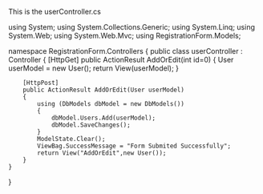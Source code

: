 This is the userController.cs 

using System;
using System.Collections.Generic;
using System.Linq;
using System.Web;
using System.Web.Mvc;
using RegistrationForm.Models;

namespace RegistrationForm.Controllers
{
    public class userController : Controller
    {
        [HttpGet]
        public ActionResult AddOrEdit(int id=0)
        {
            User userModel = new User();
            return View(userModel);
        }

        [HttpPost]
        public ActionResult AddOrEdit(User userModel)
        {
            using (DbModels dbModel = new DbModels())
            {
                dbModel.Users.Add(userModel);
                dbModel.SaveChanges();
            }
            ModelState.Clear();
            ViewBag.SuccessMessage = "Form Submited Successfully";
            return View("AddOrEdit",new User());
        }
    }
}
